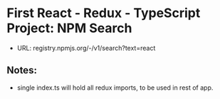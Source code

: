 # First React - Redux - TypeScript Project: NPM Search

- URL: registry.npmjs.org/-/v1/search?text=react

## Notes:

- single index.ts will hold all redux imports, to be used in rest of app.
